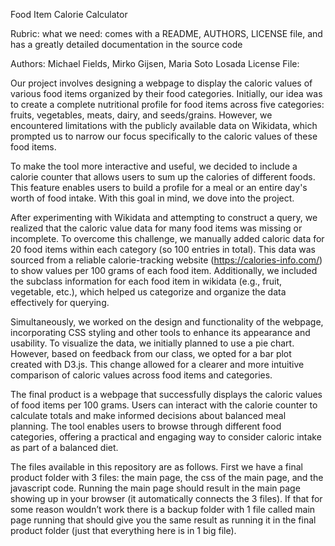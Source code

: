  Food Item Calorie Calculator

Rubric: what we need: comes with a README, AUTHORS, LICENSE file, and has a greatly detailed documentation in the source code

Authors: Michael Fields, Mirko Gijsen, Maria Soto Losada
License File: 

Our project involves designing a webpage to display the caloric values of various food items organized by their food categories. Initially, our idea was to create a complete nutritional profile for food items across five categories: fruits, vegetables, meats, dairy, and seeds/grains. However, we encountered limitations with the publicly available data on Wikidata, which prompted us to narrow our focus specifically to the caloric values of these food items.

To make the tool more interactive and useful, we decided to include a calorie counter that allows users to sum up the calories of different foods. This feature enables users to build a profile for a meal or an entire day's worth of food intake. With this goal in mind, we dove into the project.

After experimenting with Wikidata and attempting to construct a query, we realized that the caloric value data for many food items was missing or incomplete. To overcome this challenge, we manually added caloric data for 20 food items within each category (so 100 entries in total). This data was sourced from a reliable calorie-tracking website (https://calories-info.com/) to show values per 100 grams of each food item. Additionally, we included the subclass information for each food item in wikidata (e.g., fruit, vegetable, etc.), which helped us categorize and organize the data effectively for querying.

Simultaneously, we worked on the design and functionality of the webpage, incorporating CSS styling and other tools to enhance its appearance and usability. To visualize the data, we initially planned to use a pie chart. However, based on feedback from our class, we opted for a bar plot created with D3.js. This change allowed for a clearer and more intuitive comparison of caloric values across food items and categories.

The final product is a webpage that successfully displays the caloric values of food items per 100 grams. Users can interact with the calorie counter to calculate totals and make informed decisions about balanced meal planning. The tool enables users to browse through different food categories, offering a practical and engaging way to consider caloric intake as part of a balanced diet.

The files available in this repository are as follows. First we have a final product folder with 3 files: the main page, the css of the main page, and the javascript code. Running the main page should result in the main page showing up in your browser (it automatically connects the 3 files). If that for some reason wouldn’t work there is a backup folder with 1 file called main page running that should give you the same result as running it in the final product folder (just that everything here is in 1 big file). 

